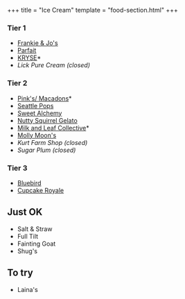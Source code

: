 +++
title = "Ice Cream"
template = "food-section.html"
+++

### Tier 1
- [Frankie & Jo's](https://frankieandjos.com/)
- [Parfait](https://www.parfait-icecream.com/)
- [KRYSE](https://kryse.squarespace.com/)*
- _Lick Pure Cream (closed)_

### Tier 2
- [Pink's/ Macadons](https://macadons.com/products/ice-cream-pint)*
- [Seattle Pops](https://www.seattlepops.com/)
- [Sweet Alchemy](https://sweetalchemyicecreamery.com/)
- [Nutty Squirrel Gelato](https://nuttysquirrel.com/)
- [Milk and Leaf Collective](https://milkandleaf.love/)*
- [Molly Moon's](https://www.mollymoon.com/)
- _Kurt Farm Shop (closed)_
- _Sugar Plum (closed)_

### Tier 3
- [Bluebird](https://bluebirdicecream.square.site/)
- [Cupcake Royale](https://www.cupcakeroyale.com/)

## Just OK
- Salt & Straw
- Full Tilt
- Fainting Goat
- Shug's

## To try
- Laina's
